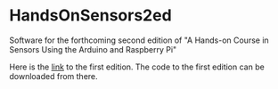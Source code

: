 # HandsOnSensors2ed
Software for the forthcoming second edition of "A Hands-on Course in Sensors Using the Arduino and Raspberry Pi"

Here is the [link](https://www.routledge.com/A-Hands-On-Course-in-Sensors-Using-the-Arduino-and-Raspberry-Pi/Ziemann/p/book/9780815393603) to the first edition. The code to the first edition can be downloaded from there.
